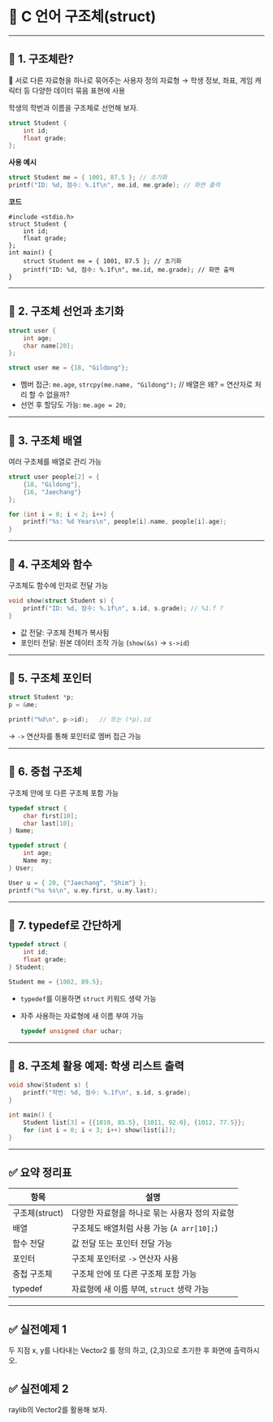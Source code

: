 # 📘 C 언어 구조체(struct)

---

## 🌟 1. 구조체란?

📌 서로 다른 자료형을 하나로 묶어주는 사용자 정의 자료형
→ 학생 정보, 좌표, 게임 캐릭터 등 다양한 데이터 묶음 표현에 사용

학생의 학번과 이름을 구조체로 선언해 보자.
```c
struct Student {
    int id;
    float grade;
};
```

**사용 예시**

```c
struct Student me = { 1001, 87.5 }; // 초기화
printf("ID: %d, 점수: %.1f\n", me.id, me.grade); // 화면 출력
```

**코드**
```
#include <stdio.h>
struct Student {
    int id;
    float grade;
};
int main() {
    struct Student me = { 1001, 87.5 }; // 초기화
    printf("ID: %d, 점수: %.1f\n", me.id, me.grade); // 화면 출력
}
```
---

## 🔹 2. 구조체 선언과 초기화

```c
struct user {
    int age;
    char name[20];
};

struct user me = {18, "Gildong"};
```

* 멤버 접근: `me.age`, `strcpy(me.name, "Gildong");`  // 배열은 왜? = 연산자로 처리 할 수 없을까?
* 선언 후 할당도 가능: `me.age = 20;`

---

## 🔹 3. 구조체 배열

여러 구조체를 배열로 관리 가능

```c
struct user people[2] = {
    {18, "Gildong"},
    {16, "Jaechang"}
};

for (int i = 0; i < 2; i++) {
    printf("%s: %d Years\n", people[i].name, people[i].age);
}
```

---

## 🔹 4. 구조체와 함수

구조체도 함수에 인자로 전달 가능

```c
void show(struct Student s) {
    printf("ID: %d, 점수: %.1f\n", s.id, s.grade); // %1.f ?
}
```

* 값 전달: 구조체 전체가 복사됨
* 포인터 전달: 원본 데이터 조작 가능 (`show(&s)` → `s->id`)

---

## 🔹 5. 구조체 포인터

```c
struct Student *p;
p = &me;

printf("%d\n", p->id);   // 또는 (*p).id
```

→ `->` 연산자를 통해 포인터로 멤버 접근 가능

---

## 🔹 6. 중첩 구조체

구조체 안에 또 다른 구조체 포함 가능

```c
typedef struct {
    char first[10];
    char last[10];
} Name;

typedef struct {
    int age;
    Name my;
} User;

User u = { 20, {"Jaechang", "Shim"} };
printf("%s %s\n", u.my.first, u.my.last);
```

---

## 🔹 7. typedef로 간단하게

```c
typedef struct {
    int id;
    float grade;
} Student;

Student me = {1002, 89.5};
```

* `typedef`를 이용하면 `struct` 키워드 생략 가능
* 자주 사용하는 자료형에 새 이름 부여 가능

  ```c
  typedef unsigned char uchar;
  ```

---

## 🔹 8. 구조체 활용 예제: 학생 리스트 출력

```c
void show(Student s) {
    printf("학번: %d, 점수: %.1f\n", s.id, s.grade);
}

int main() {
    Student list[3] = {{1010, 85.5}, {1011, 92.0}, {1012, 77.5}};
    for (int i = 0; i < 3; i++) show(list[i]);
}
```
---

## ✅ 요약 정리표

| 항목          | 설명                             |
| ----------- | ------------------------------ |
| 구조체(struct) | 다양한 자료형을 하나로 묶는 사용자 정의 자료형     |
| 배열          | 구조체도 배열처럼 사용 가능 (`A arr[10];`) |
| 함수 전달       | 값 전달 또는 포인터 전달 가능              |
| 포인터         | 구조체 포인터로 `->` 연산자 사용           |
| 중첩 구조체      | 구조체 안에 또 다른 구조체 포함 가능          |
| typedef     | 자료형에 새 이름 부여, `struct` 생략 가능   |

---

## ✅ 실전예제 1
두 지점 x, y를 나타내는 Vector2 를 정의 하고, {2,3}으로 초기한 후 화면에 출력하시오.

## ✅ 실전예제 2
raylib의 Vector2를 활용해 보자.

